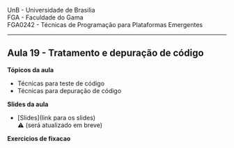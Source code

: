 
UnB - Universidade de Brasilia  
FGA - Faculdade do Gama  
FGA0242 - Técnicas de Programação para Plataformas Emergentes

---

## Aula 19 - Tratamento e depuração de código

**Tópicos da aula**
- Técnicas para teste de código
- Técnicas para depuração de código

**Slides da aula**
* [Slides](link para os slides)   
  :warning: (será atualizado em breve)

**Exercicios de fixacao**
